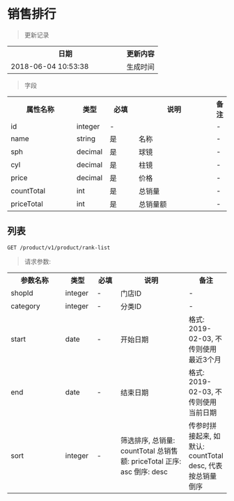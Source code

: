 # 销售排行

> 更新记录

<table>
    <tr>
        <th style="width:250px;">日期</th>
        <th>更新内容</th>
    </tr>
    <tr>
        <td>2018-06-04 10:53:38</td>
        <td>生成时间</td>
    </tr>
</table>

> 字段

<table>
    <tr>
        <th style="width:150px;">属性名称</th>
        <th style="width:60px;">类型</th>
        <th style="width:60px;">必填</th>
        <th style="width:200px;">说明</th>
        <th>备注</th>
    </tr>
    <tr>
        <td>id</td>
        <td>integer</td>
        <td>-</td>
        <td></td>
        <td>-</td>
    </tr>
    <tr>
        <td>name</td>
        <td>string</td>
        <td>是</td>
        <td>名称</td>
        <td>-</td>
    </tr>
    <tr>
        <td>sph</td>
        <td>decimal</td>
        <td>是</td>
        <td>球镜</td>
        <td>-</td>
    </tr>
    <tr>
        <td>cyl</td>
        <td>decimal</td>
        <td>是</td>
        <td>柱镜</td>
        <td>-</td>
    </tr>
    <tr>
        <td>price</td>
        <td>decimal</td>
        <td>是</td>
        <td>价格</td>
        <td>-</td>
    </tr>
    <tr>
        <td>countTotal</td>
        <td>int</td>
        <td>是</td>
        <td>总销量</td>
        <td>-</td>
    </tr>
    <tr>
        <td>priceTotal</td>
        <td>int</td>
        <td>是</td>
        <td>总销量额</td>
        <td>-</td>
    </tr>
</table>


## 列表

```
GET /product/v1/product/rank-list
```

> 请求参数:

<table>
    <tr>
        <th style="width:150px;">参数名称</th>
        <th style="width:60px;">类型</th>
        <th style="width:60px;">必填</th>
        <th style="width:200px;">说明</th>
        <th>备注</th>
    </tr>
    <tr>
        <td>shopId</td>
        <td>integer</td>
        <td>-</td>
        <td>门店ID</td>
        <td>-</td>
    </tr>
    <tr>
        <td>category</td>
        <td>integer</td>
        <td>-</td>
        <td>分类ID</td>
        <td>-</td>
    </tr>
    <tr>
        <td>start</td>
        <td>date</td>
        <td>-</td>
        <td>开始日期</td>
        <td>格式: 2019-02-03, 不传则使用最近3个月</td>
    </tr>
    <tr>
        <td>end</td>
        <td>date</td>
        <td>-</td>
        <td>结束日期</td>
        <td>格式: 2019-02-03, 不传则使用当前日期</td>
    </tr>
    <tr>
        <td>sort</td>
        <td>integer</td>
        <td>-</td>
        <td>筛选排序, 总销量: countTotal 总销售额: priceTotal 正序: asc 倒序: desc</td>
        <td>传参时拼接起来, 如 默认: countTotal desc, 代表按总销量倒序</td>
    </tr>
</table>